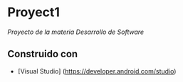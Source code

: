 # Proyect1

_Proyecto de la materia Desarrollo de Software_

## Construido con

* [Visual Studio] (https://developer.android.com/studio)
